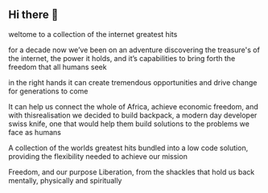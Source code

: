 ## Hi there 👋

weltome to a collection of the internet greatest hits

for a decade now we’ve been on an adventure discovering the treasure's of the internet,
the power it holds, and it’s capabilities to bring forth the freedom that all humans seek

in the right hands it can create tremendous opportunities and drive change for generations to come 

It can help us connect the whole of Africa, achieve economic freedom, and with thisrealisation we decided to build backpack, 
a modern day developer swiss knife, one that would help them build solutions to the problems we face as humans 

A collection of the worlds greatest hits bundled into a low code solution, 
providing the flexibility needed to achieve our mission

Freedom, and our purpose
Liberation, from the shackles that hold us back mentally, physically and spiritually  

<!--

**Here are some ideas to get you started:**

🙋‍♀️ A short introduction - what is your organization all about?
🌈 Contribution guidelines - how can the community get involved?
👩‍💻 Useful resources - where can the community find your docs? Is there anything else the community should know?
🍿 Fun facts - what does your team eat for breakfast?
🧙 Remember, you can do mighty things with the power of [Markdown](https://docs.github.com/github/writing-on-github/getting-started-with-writing-and-formatting-on-github/basic-writing-and-formatting-syntax)
-->
